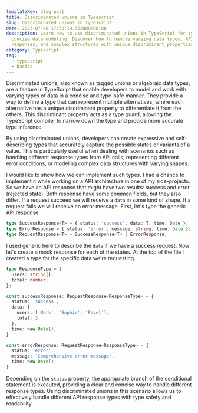 ```yaml
---
templateKey: blog-post
title: Discriminated unions in Typescript
slug: Discriminated unions in Typescript
date: 2023-07-08 17:50:19.562000+00:00
description: Learn how to use discriminated unions in TypeScript for type-safe,
  concise data modeling. Discover how to handle varying data types, API
  responses, and complex structures with unique discriminant properties.
category: Typescript
tag:
  - typescript
  - basics
---
```

Discriminated unions, also known as tagged unions or algebraic data types, are a feature in TypeScript that enable developers to model and work with varying types of data in a concise and type-safe manner. They provide a way to define a type that can represent multiple alternatives, where each alternative has a unique discriminant property to differentiate it from the others. This discriminant property acts as a type guard, allowing the TypeScript compiler to narrow down the type and provide more accurate type inference.

By using discriminated unions, developers can create expressive and self-describing types that accurately capture the possible states or variants of a value. This is particularly useful when dealing with scenarios such as handling different response types from API calls, representing different error conditions, or modeling complex data structures with varying shapes.

I would like to show how we can implement such types. I had a chance to implement it while working on a API architecture in one of my side-projects.
So we have an API response that might have two results: success and error (rejected state). Both response have some common fields, but they also differ.
If a request succeed we will receive a `data` in some kind of shape. If a request fails we will receive an error message.
First, let's type the generic API response:

```typescript
type SuccessResponse<T> = { status: 'success', data: T, time: Date };
type ErrorResponse = { status: 'error', message: string, time: Date };
type RequestResponse<T> = SuccessResponse<T> | ErrorResponse;
```

I used generic here to describe the `data` if we have a success request. Now let's create a mock response for each of the states.
At the top of the file I created a type for the specific data we're requesting.

```typescript
type ResponseType = {
  users: string[];
  total: number;
};

const successResponse: RequestResponse<ResponseType> = {
  status: 'success',
  data: {
    users: ['Mark', 'Sophie', 'Pavel'],
    total: 3,
  },
  time: new Date(),
}

const errorResponse: RequestResponse<ResponseType> = {
  status: 'error',
  message: 'Comprehensive error message',
  time: new Date(),
}
```

Depending on the `status` property, the appropriate branch of the conditional statement is executed, providing a clear and concise way to handle different response types.
Using discriminated unions in this scenario allows us to effectively handle different API response types with type safety and readability.
